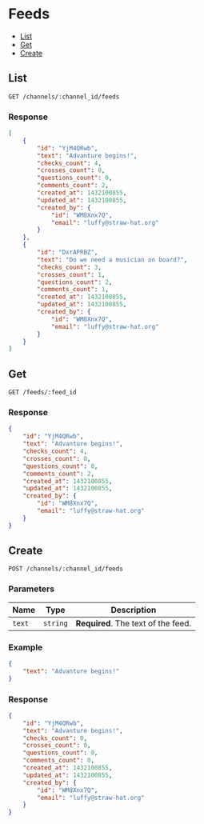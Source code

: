 # Feeds

* [List](#list)
* [Get](#get)
* [Create](#create)

## List

```
GET /channels/:channel_id/feeds
```

### Response

```json
[
    {
        "id": "YjM4QRwb",
        "text": "Advanture begins!",
        "checks_count": 4,
        "crosses_count": 0,
        "questions_count": 0,
        "comments_count": 2,
        "created_at": 1432100855,
        "updated_at": 1432100855,
        "created_by": {
            "id": "WM8Xnx7Q",
            "email": "luffy@straw-hat.org"
        }
    },
    {
        "id": "DxrAPRBZ",
        "text": "Do we need a musician on board?",
        "checks_count": 3,
        "crosses_count": 1,
        "questions_count": 2,
        "comments_count": 1,
        "created_at": 1432100855,
        "updated_at": 1432100855,
        "created_by": {
            "id": "WM8Xnx7Q",
            "email": "luffy@straw-hat.org"
        }
    }
]
```

## Get

```
GET /feeds/:feed_id
```

### Response

```json
{
    "id": "YjM4QRwb",
    "text": "Advanture begins!",
    "checks_count": 4,
    "crosses_count": 0,
    "questions_count": 0,
    "comments_count": 2,
    "created_at": 1432100855,
    "updated_at": 1432100855,
    "created_by": {
        "id": "WM8Xnx7Q",
        "email": "luffy@straw-hat.org"
    }
}
```

## Create

```
POST /channels/:channel_id/feeds
```

### Parameters

| Name     | Type       | Description                         |
| -------- | ---------- | ----------------------------------- |
| `text`   | `string`   | **Required**. The text of the feed. |

### Example

```json
{
    "text": "Advanture begins!"
}
```

### Response

```json
{
    "id": "YjM4QRwb",
    "text": "Advanture begins!",
    "checks_count": 0,
    "crosses_count": 0,
    "questions_count": 0,
    "comments_count": 0,
    "created_at": 1432100855,
    "updated_at": 1432100855,
    "created_by": {
        "id": "WM8Xnx7Q",
        "email": "luffy@straw-hat.org"
    }
}
```
